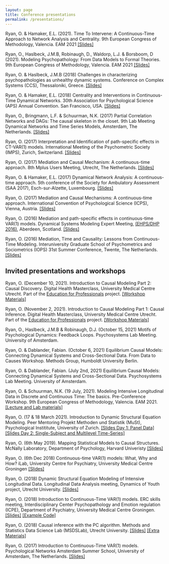 ```yaml
---
layout: page
title: Conference presentations
permalink: /presentations/
---
```


Ryan, O. & Hamaker, E.L. (2021). Time To Intervene: A Continuous-Time Approach to Network Analysis and Centrality. 9th European Congress of Methodology, Valencia. EAM 2021 [[Slides]](https://github.com/ryanoisin/ryanoisin.github.io/blob/master/files/presentations/ctnetworks_oisinryan_EAM21.pdf)

Ryan, O., Haslbeck, J.M.B, Robinaugh, D., Waldorp, L.J. & Borsboom, D (2021). Modeling Psychopathology: From Data Models to Formal Theories. 9th European Congress of Methodology, Valencia. EAM 2021 [[Slides]](https://github.com/ryanoisin/ryanoisin.github.io/blob/master/files/presentations/DM2FT_Talks_EAM2021_OR.pdf)

Ryan, O. & Haslbeck, J.M.B (2018) Challenges in characterizing psychopathologies as unhealthy
dynamic systems. Conference on Complex Systems (CCS), Thessaloniki, Greece. [[Slides]](https://github.com/ryanoisin/ryanoisin.github.io/blob/master/files/presentations/CCS_OR_web.pdf)

Ryan, O. & Hamaker, E.L. (2018) Centrality and Interventions in Continuous-Time Dynamical Networks. 30th Association for Psychological Science (APS) Annual Convention. San Francisco, USA. [[Slides]](https://github.com/ryanoisin/ryanoisin.github.io/blob/master/files/presentations/APS18_OR.pdf)

Ryan, O., Bringmann, L.F. & Schuurman, N.K. (2017) Partial Correlation Networks and DAGs: The causal skeleton in the closet. 9th Lab Meeting Dynamical Networks and Time Series Models, Amsterdam, The Netherlands. [[Slides]](https://github.com/ryanoisin/ryanoisin.github.io/blob/master/files/presentations/dysyslab_2.pdf)

Ryan, O. (2017) Interpretation and Identification of path-specific effects in CT-VAR(1) models. International Meeting of the Psychometric Society (IMPS), Zurich, Switzerland. [[Slides]](https://github.com/ryanoisin/ryanoisin.github.io/blob/master/files/presentations/IMPS_3.pdf)

Ryan, O. (2017) Mediation and Causal Mechanism: A continuous-time approach. 8th Mplus Users Meeting, Utrecht, The Netherlands. [[Slides]](https://mplus.sites.uu.nl/wp-content/uploads/sites/24/2017/09/Ryan_Oisin_mplus_2.pdf)

Ryan, O. & Hamaker, E.L. (2017) Dynamical Network Analysis: A continuous-time approach. 5th conference of the Society for Ambulatory Assessment (SAA 2017), Esch-sur-Alzette, Luxembourg.
[[Slides]](https://github.com/ryanoisin/ryanoisin.github.io/blob/master/files/presentations/SAA_5_169.pdf)

Ryan, O. (2017) Mediation and Causal Mechanisms: A continuous-time approach. International Convention of Psychological Science (ICPS), Vienna, Austria. [[Slides]](https://github.com/ryanoisin/ryanoisin.github.io/blob/master/files/presentations/ICPS_1_6.pdf)

Ryan, O. (2016) Mediation and path-specific effects in continuous-time VAR(1) models. Dynamical Systems Modeling Expert Meeting, [(EHPS/DHP 2016)](http://ehps2016.org/dsm.html), Aberdeen, Scotland. [[Slides]](https://github.com/ryanoisin/ryanoisin.github.io/blob/master/files/presentations/Aberdeen16_4.pdf)

Ryan, O. (2016) Mediation, Time and Causality: Lessons from Continuous-Time Modeling. Interuniversity Graduate School of Psychometrics and Sociometrics (IOPS) 31st Summer Conference, Twente, The Netherlands. [[Slides]](https://github.com/ryanoisin/ryanoisin.github.io/blob/master/files/presentations/iops16_6.pdf)

## Invited presentations and workshops

Ryan, O. (December 10, 2021). Introduction to Causal Modeling Part 2: Causal Discovery. Digital Health Masterclass, University Medical Centre Utrecht. Part of the [Education for Professionals](https://www.uu.nl/en/news/utrecht-education-incentive-fund-uso-has-selected-six-teacher-driven-innovation-projects) project. [[Workshop Materials]](https://github.com/ryanoisin/IntroCausalModeling2021)

Ryan, O. (November 2, 2021). Introduction to Causal Modeling Part 1: Causal Inference. Digital Health Masterclass, University Medical Centre Utrecht. Part of the [Education for Professionals](https://www.uu.nl/en/news/utrecht-education-incentive-fund-uso-has-selected-six-teacher-driven-innovation-projects) project. [[Workshop Materials]](https://github.com/ryanoisin/IntroCausalModeling2021)

Ryan, O., Haslbeck, J.M.B & Robinaugh, D.J. (October 15, 2021) Motifs of Psychological Dynamics: Feedback Loops. Psychosystems Lab Meeting. University of Amsterdam.

Ryan, O. & Dablander, Fabian. (October 6, 2021) Equilibrium Causal Models: Connecting Dynamical Systems and Cross-Sectional Data. From Data to Causes Workshop. Methods Group, Humboldt University Berlin.

Ryan, O. & Dablander, Fabian. (July 2nd, 2021) Equilibrium Causal Models: Connecting Dynamical Systems and Cross-Sectional Data. Psychosystems Lab Meeting. University of Amsterdam.

Ryan, O. \& Schuurman, N.K. (19 July, 2021). Modeling Intensive Longitudinal Data in Discrete and Continuous Time: The basics. Pre-Conference Workshop. 9th European Congress of Methodology, Valencia. EAM 2021. [[Lecture and Lab materials]](https://github.com/ryanoisin/ModelingILD_EAM21)

Ryan, O. (17 & 18 March 2021). Introduction to Dynamic Structural Equation Modeling. Peer Mentoring Projekt Methoden und Statistik (MuSt), Psychological Instititute, University of Zurich. [[Slides Day 1: Panel Data]](https://github.com/ryanoisin/ryanoisin.github.io/blob/master/files/presentations/Day1_Lecture.pdf)[[Slides Day 2: Single-Subject and Multilevel Time-Series]](https://github.com/ryanoisin/ryanoisin.github.io/blob/master/files/presentations/Day1_Lecture.pdf)

Ryan, O. (6th May 2019). Mapping Statistical Models to Causal Structures. McNally Laboratory, Department of Psychology, Harvard Univeristy [[Slides]](https://github.com/ryanoisin/ryanoisin.github.io/blob/master/files/presentations/harvardpsych_May19_OR.pdf)

Ryan, O. (6th Dec 2018) Continuous-time VAR(1) models: What, Why and How? iLab, University Centre for Psychiatry, University Medical Centre Groningen [[Slides]](https://github.com/ryanoisin/ryanoisin.github.io/blob/master/files/presentations/Groningen_ilab_18_OR.pdf)

Ryan, O. (2018) Dynamic Structural Equation Modeling of Intensive Longitudinal Data. Longitudinal Data Analysis meeting, Dynamics of Youth project, Utrecht University. [[Slides]](https://github.com/ryanoisin/ryanoisin.github.io/blob/master/files/presentations/RyanTrimbosDSEM.pdf)

Ryan, O. (2018) Introduction to Continuous-Time VAR(1) models. ERC skills meeting, Interdisciplinary Center Psychopathology and Emotion regulation (ICPE), Department of Psychiatry, University Medical Centre Groningen. [[Slides]](https://github.com/ryanoisin/ryanoisin.github.io/blob/master/files/presentations/GroningenSkills18_1.pdf) [[Example Code]](https://github.com/ryanoisin/ryanoisin.github.io/blob/master/files/presentations/groningen_analysis_annotated.R)

Ryan, O. (2018) Causal inference with the PC algorithm. Methods and Statistics Data Science Lab (MSDSLab), Utrecht University. [[Slides]](/files/crgpres/CRG7MSDS.pdf) [[Extra Materials]](https://github.com/msdslab/pcalg)

Ryan, O. (2017) Introduction to Continuous-Time VAR(1) models. Psychological Networks Amsterdam Summer School, University of Amsterdam, The Netherlands. [[Slides]](https://github.com/ryanoisin/ryanoisin.github.io/blob/master/files/presentations/PNASS_1.pdf)
